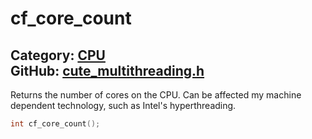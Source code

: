 # cf_core_count

Category: [CPU](https://github.com/RandyGaul/cute_framework/blob/master/docs/api_reference?id=CPU)  
GitHub: [cute_multithreading.h](https://github.com/RandyGaul/cute_framework/blob/master/include/cute_multithreading.h)  
---

Returns the number of cores on the CPU. Can be affected my machine dependent technology, such as Intel's hyperthreading.

```cpp
int cf_core_count();
```

